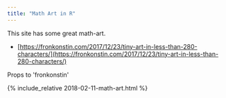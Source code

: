 ```yaml
---
title: "Math Art in R"
---
```


This site has some great math-art.

- [https://fronkonstin.com/2017/12/23/tiny-art-in-less-than-280-characters/](https://fronkonstin.com/2017/12/23/tiny-art-in-less-than-280-characters/)

Props to 'fronkonstin'

{% include_relative 2018-02-11-math-art.html %}

